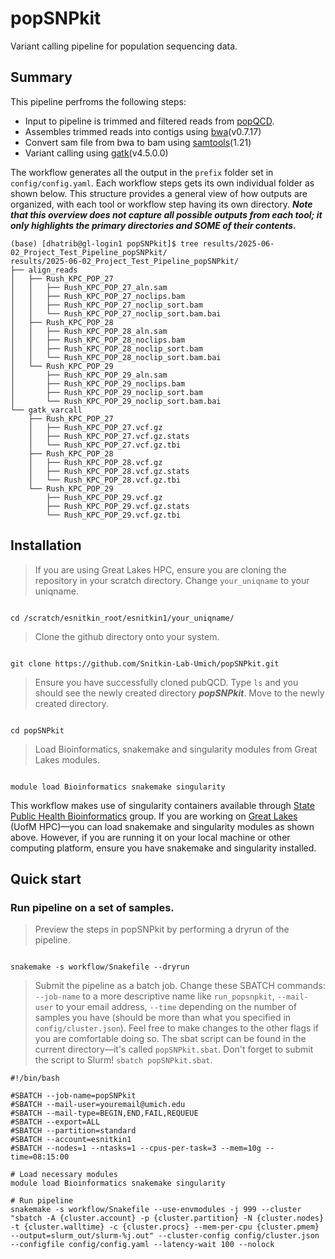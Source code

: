 # popSNPkit
Variant calling pipeline for population sequencing data.

## Summary
This pipeline perfroms the following steps:
- Input to pipeline is trimmed and filtered reads from [popQCD](https://github.com/Snitkin-Lab-Umich/popQCD).
- Assembles trimmed reads into contigs using [bwa](https://github.com/lh3/bwa/tree/af606fc31a76eb02d3ef88c3056f53b4c915a743)(v0.7.17)
- Convert sam file from bwa to bam using [samtools](https://github.com/samtools/samtools)(1.21) 
- Variant calling using [gatk](https://github.com/broadinstitute/gatk)(v4.5.0.0)

The workflow generates all the output in the `prefix` folder set in `config/config.yaml`. Each workflow steps gets its own individual folder as shown below. This structure provides a general view of how outputs are organized, with each tool or workflow step having its own directory. **_Note that this overview does not capture all possible outputs from each tool; it only highlights the primary directories and _SOME_ of their contents._** 

```
(base) [dhatrib@gl-login1 popSNPkit]$ tree results/2025-06-02_Project_Test_Pipeline_popSNPkit/
results/2025-06-02_Project_Test_Pipeline_popSNPkit/
├── align_reads
│   ├── Rush_KPC_POP_27
│   │   ├── Rush_KPC_POP_27_aln.sam
│   │   ├── Rush_KPC_POP_27_noclips.bam
│   │   ├── Rush_KPC_POP_27_noclip_sort.bam
│   │   └── Rush_KPC_POP_27_noclip_sort.bam.bai
│   ├── Rush_KPC_POP_28
│   │   ├── Rush_KPC_POP_28_aln.sam
│   │   ├── Rush_KPC_POP_28_noclips.bam
│   │   ├── Rush_KPC_POP_28_noclip_sort.bam
│   │   └── Rush_KPC_POP_28_noclip_sort.bam.bai
│   └── Rush_KPC_POP_29
│       ├── Rush_KPC_POP_29_aln.sam
│       ├── Rush_KPC_POP_29_noclips.bam
│       ├── Rush_KPC_POP_29_noclip_sort.bam
│       └── Rush_KPC_POP_29_noclip_sort.bam.bai
└── gatk_varcall
    ├── Rush_KPC_POP_27
    │   ├── Rush_KPC_POP_27.vcf.gz
    │   ├── Rush_KPC_POP_27.vcf.gz.stats
    │   └── Rush_KPC_POP_27.vcf.gz.tbi
    ├── Rush_KPC_POP_28
    │   ├── Rush_KPC_POP_28.vcf.gz
    │   ├── Rush_KPC_POP_28.vcf.gz.stats
    │   └── Rush_KPC_POP_28.vcf.gz.tbi
    └── Rush_KPC_POP_29
        ├── Rush_KPC_POP_29.vcf.gz
        ├── Rush_KPC_POP_29.vcf.gz.stats
        └── Rush_KPC_POP_29.vcf.gz.tbi

```
## Installation 


> If you are using Great Lakes HPC, ensure you are cloning the repository in your scratch directory. Change `your_uniqname` to your uniqname. 

```

cd /scratch/esnitkin_root/esnitkin1/your_uniqname/

```

> Clone the github directory onto your system. 

```

git clone https://github.com/Snitkin-Lab-Umich/popSNPkit.git

```

> Ensure you have successfully cloned pubQCD. Type `ls` and you should see the newly created directory **_popSNPkit_**. Move to the newly created directory.

```

cd popSNPkit

```

> Load Bioinformatics, snakemake and singularity modules from Great Lakes modules.

```

module load Bioinformatics snakemake singularity

```

This workflow makes use of singularity containers available through [State Public Health Bioinformatics](https://github.com/StaPH-B/docker-builds) group. If you are working on [Great Lakes](https://its.umich.edu/advanced-research-computing/high-performance-computing/great-lakes) (UofM HPC)—you can load snakemake and singularity modules as shown above. However, if you are running it on your local machine or other computing platform, ensure you have snakemake and singularity installed.

## Quick start

### Run pipeline on a set of samples.
>Preview the steps in popSNPkit by performing a dryrun of the pipeline.

```

snakemake -s workflow/Snakefile --dryrun

```

> Submit the pipeline as a batch job. Change these SBATCH commands: `--job-name` to a more descriptive name like `run_popsnpkit`, `--mail-user` to your email address, `--time` depending on the number of samples you have (should be more than what you specified in `config/cluster.json`). Feel free to make changes to the other flags if you are comfortable doing so. The sbat script can be found in the current directory—it's called `popSNPkit.sbat`. Don't forget to submit the script to Slurm! `sbatch popSNPkit.sbat`.

```
#!/bin/bash

#SBATCH --job-name=popSNPkit
#SBATCH --mail-user=youremail@umich.edu
#SBATCH --mail-type=BEGIN,END,FAIL,REQUEUE
#SBATCH --export=ALL
#SBATCH --partition=standard
#SBATCH --account=esnitkin1
#SBATCH --nodes=1 --ntasks=1 --cpus-per-task=3 --mem=10g --time=08:15:00

# Load necessary modules
module load Bioinformatics snakemake singularity 

# Run pipeline
snakemake -s workflow/Snakefile --use-envmodules -j 999 --cluster "sbatch -A {cluster.account} -p {cluster.partition} -N {cluster.nodes}  -t {cluster.walltime} -c {cluster.procs} --mem-per-cpu {cluster.pmem} --output=slurm_out/slurm-%j.out" --cluster-config config/cluster.json --configfile config/config.yaml --latency-wait 100 --nolock
```


